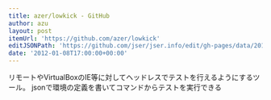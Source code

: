 ```yaml
---
title: azer/lowkick - GitHub
author: azu
layout: post
itemUrl: 'https://github.com/azer/lowkick'
editJSONPath: 'https://github.com/jser/jser.info/edit/gh-pages/data/2012/01/index.json'
date: '2012-01-08T17:00:00+00:00'
---
```

リモートやVirtualBoxのIE等に対してヘッドレスでテストを行えるようにするツール。
jsonで環境の定義を書いてコマンドからテストを実行できる
